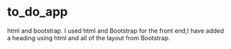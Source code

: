 # to_do_app
html and bootstrap.
I used html and Bootstrap for the front end,I have added a heading using html and all of the layout from Bootstrap.
